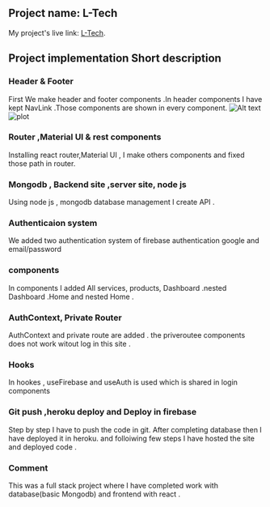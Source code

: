 ## Project name: L-Tech

My project's live link: [L-Tech](https://l-tech-web-app.firebaseapp.com/).

## Project implementation Short description

### Header & Footer

First We make header and footer components .In header components I have kept NavLink .Those components are shown in every component.
![Alt text](./images\banner1.jpg)
![plot](./images.png)

### Router ,Material UI & rest components

Installing react router,Material UI , I make others components and fixed those path in router.

### Mongodb , Backend site ,server site, node js

Using node js , mongodb database management I create API .

### Authenticaion system

We added two authentication system of firebase authentication google and email/password

### components

In components I added All services, products, Dashboard .nested Dashboard .Home and nested Home .

### AuthContext, Private Router

AuthContext and private route are added . the priveroutee components does not work witout log in this site .

### Hooks

In hookes , useFirebase and useAuth is used which is shared in login components

### Git push ,heroku deploy and Deploy in firebase

Step by step I have to push the code in git. After completing database then I have deployed it in heroku. and folloiwing few steps I have hosted the site and deployed code .

### Comment

This was a full stack project where I have completed work with database(basic Mongodb) and frontend with react .
